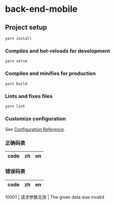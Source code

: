 # back-end-mobile

## Project setup
```
yarn install
```

### Compiles and hot-reloads for development
```
yarn serve
```

### Compiles and minifies for production
```
yarn build
```

### Lints and fixes files
```
yarn lint
```

### Customize configuration
See [Configuration Reference](https://cli.vuejs.org/config/).

### 正确码表
code | zh | en
--- | --- | ---

### 错误码表
code | zh | en
--- | --- | ---

10001 | 请求参数无效 | The given data was invalid